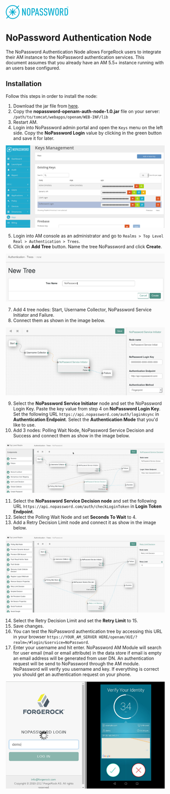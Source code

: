 ![image alt text](/images/nopassword_logo.png)

# NoPassword Authentication Node

The NoPassword Authentication Node allows ForgeRock users to integrate their AM instance to the NoPassword authentication services.
This document assumes that you already have an AM 5.5+ instance running with an users base configured.

## Installation

Follow this steps in order to install the node:

1. Download the jar file from [here](target/nopassword-openam-auth-node-1.0.jar).
2. Copy the **nopassword-openam-auth-node-1.0.jar** file on your server: `/path/to/tomcat/webapps/openam/WEB-INF/lib`
3. Restart AM.
4. Login into NoPassword admin portal and open the `Keys` menu on the left side. Copy the **NoPassword Login** value by clicking in the green button and save it for later.

![image alt text](/images/nopassword_login_key.png)

5. Login into AM console as an administrator and go to `Realms > Top Level Real > Authentication > Trees`.
6. Click on **Add Tree** button. Name the tree NoPassword and click **Create**.

![image](/images/add_tree.png)

7. Add 4 tree nodes: Start, Username Collector, NoPassword Service Initiator and Failure.
8. Connect them as shown in the image below.

![image](/images/tree_1.png)

9. Select the **NoPassword Service Initiator** node and set the NoPassword Login Key. Paste the key value from step 4 on **NoPassword Login Key**. Set the following URL `https://api.nopassword.com/auth/loginAsync` in **Authentication Endpoint**. Select the **Authentication Mode** that you'd like to use.
10. Add 3 nodes: Polling Wait Node, NoPassword Service Decision and Success and connect them as show in the image below.

![image](/images/tree_2.png)

11. Select the **NoPassword Service Decision node** and set the following URL `https://api.nopassword.com/auth/checkLoginToken` in **Login Token Endpoint**.
12. Select the Polling Wait Node and set **Seconds To Wait** to 4.
13. Add a Retry Decision Limit node and connect it as show in the image below.

![image](/images/tree_3.png)

14. Select the Retry Decision Limit and set the **Retry Limit** to 15.
15. Save changes.
16. You can test the NoPassword authentication tree by accessing this URL in your browser `https://YOUR_AM_SERVER HERE/openam/XUI/?realm=/#login/&service=NoPassword`.</br>
17. Enter your username and hit enter. NoPassword AM Module will search for user email (mail or email attribute) in the data store if email is empty an email address will be generated from user DN. An authentication request will be send to NoPassword through the AM module. NoPassword will verify you username and key. If everything is correct you should get an authentication request on your phone.

![image](/images/demo_auth.png)
